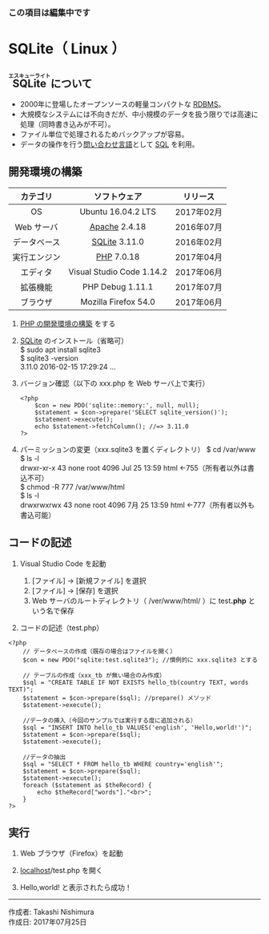 ### この項目は編集中です

# SQLite（ Linux ）

## <ruby>SQLite<rt>エスキューライト</rt></ruby> について

* 2000年に登場したオープンソースの軽量コンパクトな [RDBMS](http://bit.ly/2lunAUm)。
* 大規模なシステムには不向きだが、中小規模のデータを扱う限りでは高速に処理（同時書き込みが不可）。
* ファイル単位で処理されるためバックアップが容易。
*  データの操作を行う[問い合わせ言語](http://bit.ly/2mvUUPR)として [SQL](https://ja.wikipedia.org/wiki/SQL) を利用。

## 開発環境の構築

|カテゴリ|ソフトウェア|リリース|
|:--:|:--:|:--:|
|OS|Ubuntu 16.04.2 LTS|2017年02月|
|Web サーバ|[Apache](https://ja.wikipedia.org/wiki/Apache_HTTP_Server) 2.4.18|2016年07月|
|データベース|[SQLite](https://ja.wikipedia.org/wiki/SQLite) 3.11.0|2016年02月|
|実行エンジン|[PHP](https://ja.wikipedia.org/wiki/PHP:_Hypertext_Preprocessor) 7.0.18|2017年04月|
|エディタ|Visual Studio Code 1.14.2|2017年06月|
|拡張機能|PHP Debug 1.11.1|2017年07月|
|ブラウザ|Mozilla Firefox 54.0|2017年06月|

1. [PHP の開発環境の構築](https://github.com/TakashiNishimura/HelloWorld/blob/master/PHP/PHP_linux.md) をする

1. [SQLite](https://ja.wikipedia.org/wiki/SQLite) のインストール（省略可）  
    $ sudo apt install sqlite3  
    $ sqlite3 -version  
    3.11.0 2016-02-15 17:29:24 ...

1. バージョン確認（以下の xxx.php を Web サーバ上で実行）
    ```
    <?php
        $con = new PDO('sqlite::memory:', null, null);
        $statement = $con->prepare('SELECT sqlite_version()');
        $statement->execute();
        echo $statement->fetchColumn(); //=> 3.11.0
    ?>
    ```

1. パーミッションの変更（xxx.sqlite3 を置くディレクトリ）
    $ cd /var/www  
    $ ls -l  
    drwxr-xr-x 43 none root 4096 Jul 25 13:59 html ←755（所有者以外は書込不可）  
    $ chmod -R 777 /var/www/html  
    $ ls -l  
    drwxrwxrwx 43 none root 4096  7月 25 13:59 html ←777（所有者以外も書込可能）  

## コードの記述

1. Visual Studio Code を起動
    1. [ファイル] → [新規ファイル] を選択
    1. [ファイル] → [保存] を選択
    1. Web サーバのルートディレクトリ（ /ver/www/html/ ）に test<b>.php</b> という名で保存 

1. コードの記述（test.php）
```
<?php
    // データベースの作成（既存の場合はファイルを開く）
    $con = new PDO("sqlite:test.sqlite3"); //慣例的に xxx.sqlite3 とする

    // テーブルの作成（xxx_tb が無い場合のみ作成）
    $sql = "CREATE TABLE IF NOT EXISTS hello_tb(country TEXT, words TEXT)";
    $statement = $con->prepare($sql); //prepare() メソッド
    $statement->execute();

    //データの挿入（今回のサンプルでは実行する度に追加される）
    $sql = "INSERT INTO hello_tb VALUES('english', 'Hello,world!')";
    $statement = $con->prepare($sql);
    $statement->execute();

    //データの抽出
    $sql = "SELECT * FROM hello_tb WHERE country='english'";
    $statement = $con->prepare($sql);
    $statement->execute();
    foreach ($statement as $theRecord) {
        echo $theRecord["words"]."<br>";
    }
?>
```

## 実行

1. Web ブラウザ（Firefox）を起動

1. [localhost](https://ja.wikipedia.org/wiki/Localhost)/test.php を開く

1. Hello,world! と表示されたら成功！

***
作成者: Takashi Nishimura  
作成日: 2017年07月25日